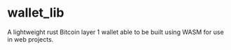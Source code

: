 # wallet_lib
 A lightweight rust Bitcoin layer 1 wallet able to be built using WASM for use in web projects.
